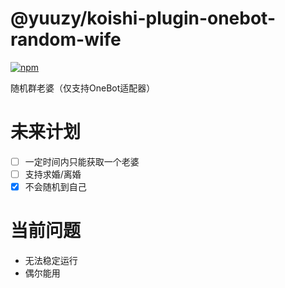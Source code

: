 # @yuuzy/koishi-plugin-onebot-random-wife

[![npm](https://img.shields.io/npm/v/@yuuzy/koishi-plugin-onebot-random-wife?style=flat-square)](https://www.npmjs.com/package/@yuuzy/koishi-plugin-onebot-random-wife)

随机群老婆（仅支持OneBot适配器）

# 未来计划

- [ ] 一定时间内只能获取一个老婆  
- [ ] 支持求婚/离婚
- [x] 不会随机到自己

# 当前问题

- 无法稳定运行
- 偶尔能用